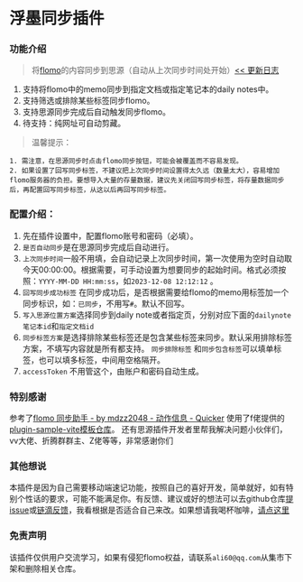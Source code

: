 # 浮墨同步插件

### 功能介绍

> 将[flomo](https://v.flomoapp.com/)的内容同步到思源（自动从上次同步时间处开始）[<< 更新日志](https://github.com/winter60/plugin-flomo-sync/blob/main/CHANGELOG.md)

1. 支持将flomo中的memo同步到指定文档或指定笔记本的daily notes中。
2. 支持筛选或排除某些标签同步flomo。
3. 支持思源同步完成后自动触发同步flomo。
4. 待支持：纯网址可自动剪藏。

> 温馨提示： 

    1. 需注意，在思源同步时点击flomo同步按钮，可能会被覆盖而不容易发现。 
    2. 如果设置了回写同步标签，不建议把上次同步时间设置得太久远（数量太大），容易增加flomo服务器的负担。要想导入大量的存量数据，建议先关闭回写同步标签，将存量数据同步后，再配置回写同步标签，从这以后再回写同步标签。

### 配置介绍：
1. 先在插件设置中，配置flomo账号和密码（必填）。
2. `是否自动同步`是在思源同步完成后自动进行。
3. `上次同步时间`一般不用填，会自动记录上次同步时间，第一次使用为空时自动取今天00:00:00。根据需要，可手动设置为想要同步的起始时间。格式必须按照：`YYYY-MM-DD HH:mm:ss`，如`2023-12-08 12:12:12` 。
4. `回写同步成功标签` 在同步成功后，是否根据需要给flomo的memo用标签加一个同步标识，如：`已同步`，不用写`#`。默认不回写。
5. `写入思源位置方案`选择同步到daily note或者指定页，分别对应下面的`dailynote笔记本id`和`指定文档id`
6. `同步标签方案`是选择排除某些标签还是包含某些标签来同步。默认采用排除标签方案，不填写内容就是所有都支持。 `同步排除标签` 和`同步包含标签`可以填单标签，也可以填多标签，中间用空格隔开。
7. `accessToken` 不用管这个，由账户和密码自动生成。

### 特别感谢
参考了[flomo 同步助手 - by mdzz2048 - 动作信息 - Quicker](https://getquicker.net/Sharedaction?code=02ed5443-2dc2-47a1-2ed0-08db2d92bfe7) 
使用了f佬提供的[plugin-sample-vite模板仓库](https://github.com/frostime/plugin-sample-vite)。
还有思源插件开发者里帮我解决问题小伙伴们，vv大佬、折腾群群主、Z佬等等，非常感谢你们

### 其他想说
本插件是因为自己需要移动端速记功能，按照自己的喜好开发，简单就好，如有特别个性话的要求，可能不能满足你。有反馈、建议或好的想法可以去github仓库[提issue](https://github.com/winter60/plugin-flomo-sync)或[链滴反馈](https://ld246.com/article/1702016411231)，我看根据是否适合自己来改。如果想请我喝杯咖啡，[请点这里](https://afdian.net/a/firework)

### 免责声明
该插件仅供用户交流学习，如果有侵犯flomo权益，请联系`ali60@qq.com`从集市下架和删除相关仓库。